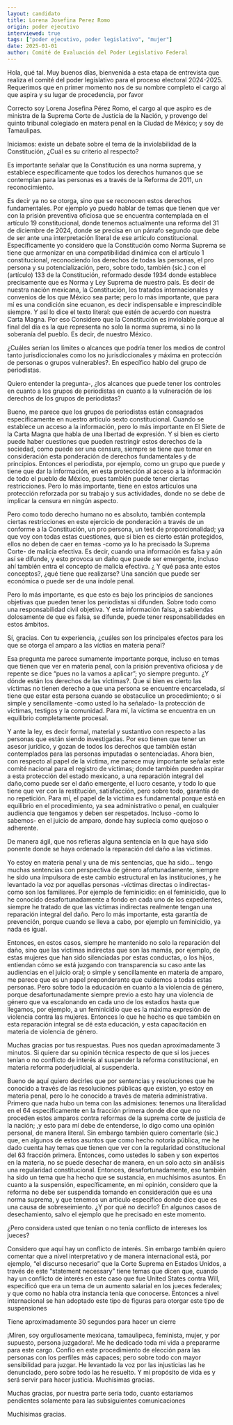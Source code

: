 ```yaml
---
layout: candidato
title: Lorena Josefina Perez Romo
origin: poder ejecutivo
interviewed: true
tags: ["poder ejecutivo, poder legislativo", "mujer"]
date: 2025-01-01
author: Comité de Evaluación del Poder Legislativo Federal
---
```


Hola, qué tal. Muy buenos días, bienvenida a esta etapa de entrevista que realiza el comité del poder legislativo para el proceso electoral 2024-2025. Requerimos que en primer momento nos de su nombre completo el cargo al que aspira y su lugar de procedencia, por favor

Correcto soy Lorena Josefina Pérez Romo, el cargo al que aspiro es de ministra de la Suprema Corte de Justicia de la Nación, y provengo del quinto tribunal colegiado en matera penal en la Ciudad de México; y soy de Tamaulipas.

Iniciamos: existe un debate sobre el tema de la inviolabilidad de la Constitución, ¿Cuál es su criterio al respecto?

Es importante señalar que la Constitución es una norma suprema, y establece específicamente que todos los derechos humanos que se contemplan para las personas es a través de la Reforma de 2011, un reconocimiento.

Es decir ya no se otorga, sino que se reconocen estos derechos fundamentales. Por ejemplo yo puedo hablar de temas que tienen que ver con la prisión preventiva oficiosa que se encuentra contemplada en el artículo 19 constitucional, donde tenemos actualmente una reforma del 31 de diciembre de 2024, donde se precisa en un párrafo segundo que debe de ser ante una interpretación literal de ese artículo constitucional. 
Específicamente yo considero que la Constitución como Norma Suprema se tiene que armonizar en una compatibilidad dinámica con el artículo 1 constitucional,  reconociendo los derechos de todas las personas, el pro persona y su potencialización, pero, sobre todo, también (sic.)  con el (artículo) 133 de la Constitución, reformado desde 1934 donde establece precisamente que es Norma y Ley Suprema de nuestro país. 
Es decir de nuestra nación mexicana, la Constitución, los tratados internacionales y convenios de los que México sea parte; pero lo más importante, que para mí es una condición sine ecuanon, es decir indispensable e imprescindible siempre. Y así lo dice el texto literal: que estén de acuerdo con nuestra Carta Magna. Por eso Considero que la Constitución es inviolable porque al final del día es la que representa no solo la norma suprema, si no la soberanía del pueblo. Es decir, de nuestro México.

¿Cuáles serían los límites o alcances que podría tener los medios de control tanto jurisdiccionales como los no jurisdiccionales y máxima en protección de personas o grupos vulnerables?. En específico hablo del grupo de periodistas.

Quiero entender la pregunta-, ¿los alcances que puede tener los controles en cuanto a los grupos de periodistas en cuanto a la vulneración de los derechos de los grupos de periodistas?

Bueno, me parece que los grupos de periodistas están consagrados específicamente en nuestro artículo sexto constitucional. Cuando se establece un acceso a la información, pero lo más importante en El Siete de la Carta Magna que habla de una libertad de expresión. 
Y si bien es cierto puede haber cuestiones que pueden restringir estos derechos de la sociedad, como puede ser una censura, siempre se tiene que tomar en consideración esta ponderación de derechos fundamentales y de principios. Entonces el periodista, por ejemplo, como un grupo que puede y tiene que dar la información, en esta protección al acceso a la información de todo el pueblo de México, pues también puede tener ciertas restricciones. 
Pero lo más importante, tiene en estos artículos una protección reforzada por su trabajo y sus actividades, donde no se debe de implicar la censura en ningún aspecto.

Pero como todo derecho humano no es absoluto, también contempla ciertas restricciones en este ejercicio de ponderación a través de un conforme a la Constitución, un pro persona, un test de proporcionalidad; ya que voy con todas estas cuestiones, que si bien es cierto están protegidos, ellos no deben de caer en temas -como ya lo ha precisado la Suprema Corte- de malicia efectiva. 
Es decir, cuando una información es falsa y aún así se difunde, y esto provoca un daño que puede ser emergente, incluso ahí también entra el concepto de malicia efectiva. ¿ Y qué pasa ante estos conceptos?, ¿qué tiene que realizarse?
Una sanción que puede ser económica o puede ser de una índole penal.

Pero lo más importante, es que esto es bajo los principios de sanciones objetivas que pueden tener los periodistas si difunden. Sobre todo como una responsabilidad civil objetiva. Y esta información falsa, a sabiendas dolosamente de que es falsa, se difunde, puede tener responsabilidades en estos ámbitos.

Sí, gracias. Con tu experiencia, ¿cuáles son los principales efectos para los que se otorga el amparo a las víctias en materia penal?

Esa pregunta me parece sumamente importante porque, incluso en temas que tienen que ver en materia penal, con la prisión preventiva oficiosa y de repente se dice “pues no la vamos a aplicar”; yo siempre pregunto. ¿Y dónde están los derechos de las víctimas?. Que si bien es cierto las víctimas no tienen derecho a que una persona se encuentre encarcelada, sí tiene que estar esta persona cuando se obstaculice un procedimiento;  o si simple y sencillamente -como usted lo ha señalado- la protección de víctimas, testigos y la comunidad. Para mí, la víctima se encuentra en un equilibrio completamente procesal.

Y ante la ley, es decir formal, material y sustantivo con respecto a las personas que están siendo investigadas. Por eso tienen que tener un asesor jurídico, y gozan de todos los derechos que también están contemplados para las personas imputadas o sentenciadas. Ahora bien, con respecto al papel de la víctima, me parece muy importante señalar este comité nacional para el registro de víctimas; donde también pueden aspirar a esta protección del estado mexicano, a una reparación integral del daño,como puede ser el daño emergente, el lucro cesante, y todo lo que tiene que ver con la restitución, satisfacción, pero sobre todo, garantía de no repetición. 
Para mí, el papel de la víctima es fundamental porque está en equilibrio en el procedimiento, ya sea administrativo o penal, en cualquier audiencia que tengamos y deben ser respetados. Incluso -como lo sabemos- en el juicio de amparo, donde hay suplecia como quejoso o adherente.

De manera ágil, que nos refieras alguna sentencia en la que haya sido ponente donde se haya ordenado la reparación del daño a las víctimas.

Yo estoy en materia penal y una de mis sentencias, que ha sido… tengo muchas sentencias con perspectiva de género afortunadamente, siempre he sido una impulsora de este cambio estructural en las instituciones, y he levantado la voz por aquellas personas -víctimas directas o indirectas- como son los familiares. Por ejemplo de feminicidio: en el feminicidio, que lo he conocido desafortunadamente a fondo en cada uno de los expedientes, siempre he tratado de que las víctimas indirectas realmente tengan una reparación integral del daño. 
Pero lo más importante, esta garantía de prevención, porque cuando se lleva a cabo, por ejemplo un feminicidio, ya nada es igual.

Entonces, en estos casos, siempre he mantenido no solo la reparación del daño, sino que las víctimas indirectas que son las mamás, por ejemplo, de estas mujeres que han sido silenciadas por estas conductas, o los hijos, entiendan cómo se está juzgando con transparencia su caso ante las audiencias en el juicio oral; o simple y sencillamente en materia de amparo, me parece que es un papel preponderante que cuidemos a todas estas personas. Pero sobre todo la educación en cuanto a la violencia de género, porque desafortunadamente siempre previo a esto hay una violencia de género que va escalonando en cada uno de los estadios hasta que llegamos, por ejemplo, a un feminicidio que es la máxima expresión de violencia contra las mujeres. 
Entonces lo que he hecho es que también en esta reparación integral se dé esta educación, y esta capacitación en materia de violencia de género.

Muchas gracias por tus respuestas. Pues nos quedan aproximadamente 3 minutos. Si quiere dar su opinión técnica respecto de que si los jueces tenían o no conflicto de interés al suspender la reforma constitucional, en materia reforma poderjudicial, al suspenderla.

Bueno de aquí quiero decirles que por sentencias y resoluciones que he conocido a través de las resoluciones públicas que existen, yo estoy en materia penal, pero lo he conocido a través de materia administrativa. Primero que nada hubo un tema con las admisiones: tenemos una literalidad en el 64 específicamente en la fracción primera donde dice que no proceden estos amparos contra reformas de la suprema corte de justicia de la nación; ,y esto para mí debe de entenderse, lo digo como una opinión personal, de manera literal. 
Sin embargo también quiero comentarle (sic.) que, en algunos de estos asuntos que como hecho notoria pública, me he dado cuenta hay temas que tienen que ver con la regularidad constitucional del 63 fracción primera. Entonces, como ustedes lo saben y son expertos en la materia, no se puede desechar de manera, en un solo acto sin análisis una regularidad constitucional.
Entonces, desafortunadamente, eso también ha sido un tema que ha hecho que se sustancia, en muchísimos asuntos. En cuanto a la suspensión, específicamente, en mi opinión, considero que la reforma no debe ser suspendida tomando en consideración que es una norma suprema, y que tenemos un artículo específico donde dice que es una causa de sobreseimiento. ¿Y por qué no decirlo? En algunos casos de desechamiento, salvo el ejemplo que he precisado en este momento.

¿Pero considera usted que tenían o no tenía conflicto de intereses los jueces?

Considero que aquí hay un conflicto de interés. Sin embargo también quiero comentar que a nivel interpretativo y de manera internacional está, por ejemplo, “el discurso necesario” que la Corte Suprema en Estados Unidos, a través de este “statement necessary”  tiene temas que dicen que, cuando hay un conflicto de interés en este caso que fue United States contra Will, especificó que era un tema de un aumento salarial en los jueces federales; y que como no había otra instancia tenía que conocerse. 
Entonces a nivel internacional se han adoptado este tipo de figuras para otorgar este tipo de suspensiones

Tiene aproximadamente 30 segundos para hacer un cierre

¡Miren, soy orgullosamente mexicana, tamaulipeca, feminista,  mujer, y por supuesto, persona juzgadora!. Me he dedicado toda mi vida a prepararme para este cargo. Confío en este procedimiento de elección para las personas con los perfiles más capaces; pero sobre todo con mayor sensibilidad para juzgar. He levantado la voz por las injusticias las he denunciado, pero sobre todo las he resuelto. Y mi propósito de vida es y será servir para hacer justicia. Muchísimas gracias.

Muchas gracias, por nuestra parte sería todo, cuanto estaríamos pendientes solamente para las subsiguientes comunicaciones

Muchísimas gracias.


